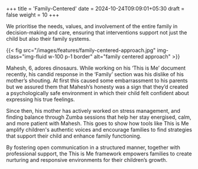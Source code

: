 +++
title = 'Family-Centered'
date = 2024-10-24T09:09:01+05:30
draft = false
weight = 10
+++

We prioritise the needs, values, and involvement of the entire family in decision-making and care, ensuring that interventions support not just the child but also their family systems.

{{< fig src="/images/features/family-centered-approach.jpg" img-class="img-fluid w-100 p-1 border" alt="family centered approach" >}}

Mahesh, 6, adores dinosaurs. While working on his ‘This is Me’ document recently, his candid response in the ‘Family’ section was his dislike of his mother’s shouting. At first this caused some embarrassment to his parents but we assured them that Mahesh’s honesty was a sign that they’d created a psychologically safe environment in which their child felt confident about expressing his true feelings.

Since then, his mother has actively worked on stress management, and finding balance through Zumba sessions that help her stay energised, calm, and more patient with Mahesh. This goes to show how tools like This is Me amplify children's authentic voices and encourage families to find strategies that support their child and enhance family functioning.

By fostering open communication in a structured manner, together with professional support, the This is Me framework empowers families to create nurturing and responsive environments for their children’s growth.
